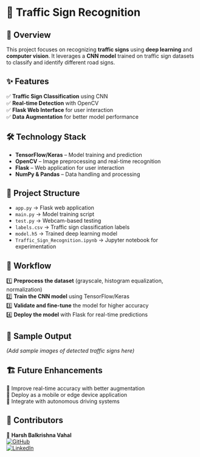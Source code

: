 # 🚦 Traffic Sign Recognition  

## 📌 Overview  
This project focuses on recognizing **traffic signs** using **deep learning** and **computer vision**. It leverages a **CNN model** trained on traffic sign datasets to classify and identify different road signs.  

## ✨ Features  
✅ **Traffic Sign Classification** using CNN  
✅ **Real-time Detection** with OpenCV  
✅ **Flask Web Interface** for user interaction  
✅ **Data Augmentation** for better model performance  

## 🛠️ Technology Stack  
- **TensorFlow/Keras** – Model training and prediction  
- **OpenCV** – Image preprocessing and real-time recognition  
- **Flask** – Web application for user interaction  
- **NumPy & Pandas** – Data handling and processing
  
## 📂 Project Structure  
- `app.py` → Flask web application  
- `main.py` → Model training script  
- `test.py` → Webcam-based testing  
- `labels.csv` → Traffic sign classification labels  
- `model.h5` → Trained deep learning model  
- `Traffic_Sign_Recognition.ipynb` → Jupyter notebook for experimentation  



## 🚀 Workflow  
1️⃣ **Preprocess the dataset** (grayscale, histogram equalization, normalization)  
2️⃣ **Train the CNN model** using TensorFlow/Keras  
3️⃣ **Validate and fine-tune** the model for higher accuracy  
4️⃣ **Deploy the model** with Flask for real-time predictions  

## 📸 Sample Output  
*(Add sample images of detected traffic signs here)*  

## 🏗️ Future Enhancements  
🔹 Improve real-time accuracy with better augmentation  
🔹 Deploy as a mobile or edge device application  
🔹 Integrate with autonomous driving systems  

## 🤝 Contributors  
🚀 **Harsh Balkrishna Vahal**  
[![GitHub](https://img.shields.io/badge/GitHub-%23121011.svg?style=for-the-badge&logo=github&logoColor=white)](https://github.com/hbv3074)  
[![LinkedIn](https://img.shields.io/badge/LinkedIn-%230077B5.svg?style=for-the-badge&logo=linkedin&logoColor=white)](https://www.linkedin.com/in/harsh-vahal/)  

